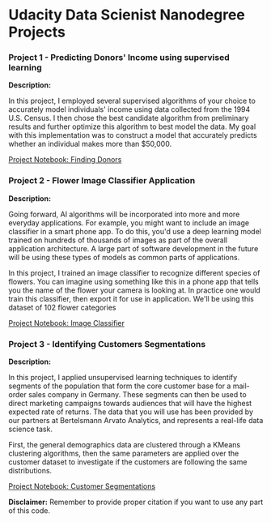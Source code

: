 # Udacity Data Scienist Nanodegree Projects

### Project 1 - Predicting Donors' Income using supervised learning

**Description:** 

In this project, I employed several supervised algorithms of your choice to accurately model individuals' income using data collected from the 1994 U.S. Census. I then chose the best candidate algorithm from preliminary results and further optimize this algorithm to best model the data. My goal with this implementation was to construct a model that accurately predicts whether an individual makes more than $50,000. 

[Project Notebook: Finding Donors](http://nbviewer.jupyter.org/github/chenbowen184/Udacity_Data_Science_Projects/blob/master/Project%201%20-%20Finding%20Donars/finding_donors.ipynb)


### Project 2 - Flower Image Classifier Application

**Description:** 

Going forward, AI algorithms will be incorporated into more and more everyday applications. For example, you might want to include an image classifier in a smart phone app. To do this, you'd use a deep learning model trained on hundreds of thousands of images as part of the overall application architecture. A large part of software development in the future will be using these types of models as common parts of applications.

In this project, I trained an image classifier to recognize different species of flowers. You can imagine using something like this in a phone app that tells you the name of the flower your camera is looking at. In practice one would train this classifier, then export it for use in application. We'll be using this dataset of 102 flower categories

[Project Notebook: Image Classifier](http://nbviewer.jupyter.org/github/chenbowen184/Udacity_Data_Science_Projects/blob/master/Project%202%20-%20Image%20Classifier%20Application/Image%20Classifier%20Project.ipynb?flush_cache=true)


### Project 3 - Identifying Customers Segmentations

**Description:** 

In this project, I applied unsupervised learning techniques to identify segments of the population that form the core customer base for a mail-order sales company in Germany. These segments can then be used to direct marketing campaigns towards audiences that will have the highest expected rate of returns. The data that you will use has been provided by our partners at Bertelsmann Arvato Analytics, and represents a real-life data science task.

First, the general demographics data are clustered through a KMeans clustering algorithms, then the same parameters are applied over the customer dataset to investigate if the customers are following the same distributions.

[Project Notebook: Customer Segmentations](http://nbviewer.jupyter.org/github/chenbowen184/Udacity_Data_Science_Projects/blob/master/Project%203%20-%20Identify%20Customer%20Segementation/Identify_Customer_Segments.ipynb)


**Disclaimer:** Remember to provide proper citation if you want to use any part of this code.
